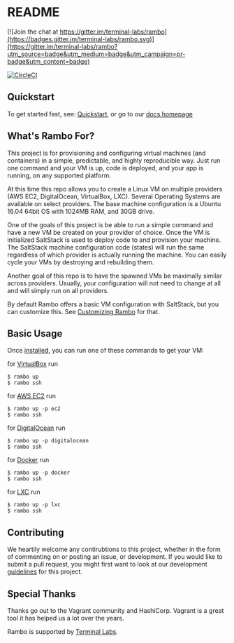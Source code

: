 # README

[![Join the chat at https://gitter.im/terminal-labs/rambo](https://badges.gitter.im/terminal-labs/rambo.svg)](https://gitter.im/terminal-labs/rambo?utm_source=badge&utm_medium=badge&utm_campaign=pr-badge&utm_content=badge)

[![CircleCI](https://circleci.com/gh/terminal-labs/rambo.svg?style=svg)](https://circleci.com/gh/terminal-labs/rambo)

## Quickstart
To get started fast, see: [Quickstart](http://terminallabs-rambo.readthedocs.io/en/latest/core/quickstart/), or go to our [docs homepage](http://terminallabs-rambo.readthedocs.io/en/latest/)

## What's Rambo For?
This project is for provisioning and configuring virtual machines (and containers) in a simple, predictable, and highly reproducible way. Just run one command and your VM is up, code is deployed, and your app is running, on any supported platform.

At this time this repo allows you to create a Linux VM on multiple providers (AWS EC2, DigitalOcean, VirtualBox, LXC). Several Operating Systems are available on select providers. The base machine configuration is a Ubuntu 16.04 64bit OS with 1024MB RAM, and 30GB drive.

One of the goals of this project is be able to run a simple command and have a new VM be created on your provider of choice. Once the VM is initialized SaltStack is used to deploy code to and provision your machine. The SaltStack machine configuration code (states) will run the same regardless of which provider is actually running the machine. You can easily cycle your VMs by destroying and rebuilding them.

Another goal of this repo is to have the spawned VMs be maximally similar across providers. Usually, your configuration will not need to change at all and will simply run on all providers.

By default Rambo offers a basic VM configuration with SaltStack, but you can customize this. See [Customizing Rambo](http://terminallabs-rambo.readthedocs.io/en/latest/core/customizing/) for that.

## Basic Usage
Once [installed](http://terminallabs-rambo.readthedocs.io/en/latest/core/quickstart/#installation), you can run one of these commands to get your VM:

for [VirtualBox](https://www.virtualbox.org/) run
```
$ rambo up
$ rambo ssh
```

for [AWS EC2](https://aws.amazon.com/ec2/) run
```
$ rambo up -p ec2
$ rambo ssh
```

for [DigitalOcean](https://www.digitalocean.com/) run
```
$ rambo up -p digitalocean
$ rambo ssh
```

for [Docker](https://www.docker.com/) run
```
$ rambo up -p docker
$ rambo ssh
```

for [LXC](https://linuxcontainers.org/) run
```
$ rambo up -p lxc
$ rambo ssh
```

## Contributing
We heartily welcome any contirubtions to this project, whether in the form of commenting on or posting an issue, or development. If you would like to submit a pull request, you might first want to look at our development [guidelines](https://github.com/terminal-labs/rambo/blob/master/RULES.md) for this project.

## Special Thanks
Thanks go out to the Vagrant community and HashiCorp. Vagrant is a great tool it has helped us a lot over the years.

Rambo is supported by [Terminal Labs](https://terminallabs.com/).
